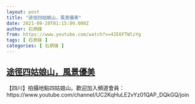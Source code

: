 ```yaml
---
layout: post
title: "途徑四姑娘山，風景優美"
date: 2021-09-20T01:15:09.000Z
author: 石炳鋒
from: https://www.youtube.com/watch?v=4IE6FTWlzYg
tags: [ 石炳锋 ]
categories: [ 石炳锋 ]
---
```

<!--1632100509000-->
[途徑四姑娘山，風景優美](https://www.youtube.com/watch?v=4IE6FTWlzYg)
------

<div>
【四川】拍攝地點四姑娘山。歡迎加入頻道會員：https://www.youtube.com/channel/UC2KqHuLE2vYz01QAP_DQkGQ/join
</div>
